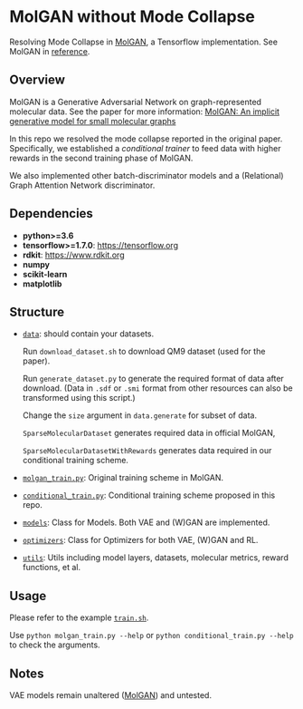 # MolGAN without Mode Collapse
Resolving Mode Collapse in [MolGAN](https://github.com/nicola-decao/MolGAN/tree/master), a Tensorflow implementation. 
See MolGAN in [reference](https://arxiv.org/abs/1805.11973).

## Overview

MolGAN is a Generative Adversarial Network on graph-represented molecular data. See the paper for more information: 
[MolGAN: An implicit generative model for small molecular graphs](https://arxiv.org/abs/1805.11973)

In this repo we resolved the mode collapse reported in the original paper.
Specifically, we established a *conditional trainer* to feed data with higher rewards in the second training phase of MolGAN.

We also implemented other batch-discriminator models and a (Relational) Graph Attention Network discriminator.

## Dependencies

* **python>=3.6**
* **tensorflow>=1.7.0**: https://tensorflow.org
* **rdkit**: https://www.rdkit.org
* **numpy**
* **scikit-learn**
* **matplotlib**

## Structure
* [`data`](https://github.com/ZiyaoLi/molgan-without-mode-collapse/tree/master/data): 
should contain your datasets. 
    
    Run `download_dataset.sh` to download QM9 dataset (used for the paper). 
    
    Run `generate_dataset.py` to generate the required format of data after download. 
    (Data in `.sdf` or `.smi` format from other resources can also be transformed using this script.)

    Change the `size` argument in `data.generate` for subset of data.

    `SparseMolecularDataset` generates required data in official MolGAN, 

    `SparseMolecularDatasetWithRewards` generates data required in our conditional training scheme.

* [`molgan_train.py`](https://github.com/ZiyaoLi/molgan-without-mode-collapse/tree/master/molgan_train.py): Original training scheme in MolGAN.
* [`conditional_train.py`](https://github.com/ZiyaoLi/molgan-without-mode-collapse/tree/master/conditional_train.py): Conditional training scheme proposed in this repo.
* [`models`](https://github.com/ZiyaoLi/molgan-without-mode-collapse/tree/master/models): Class for Models. Both VAE and (W)GAN are implemented.
* [`optimizers`](https://github.com/ZiyaoLi/molgan-without-mode-collapse/tree/master/optimizers): Class for Optimizers for both VAE, (W)GAN and RL.
* [`utils`](https://github.com/ZiyaoLi/molgan-without-mode-collapse/tree/master/utils): Utils including model layers, datasets, molecular metrics, reward functions, et al.

## Usage
Please refer to the example [`train.sh`](https://github.com/ZiyaoLi/molgan-without-mode-collapse/tree/master/train.sh).

Use `python molgan_train.py --help` or `python conditional_train.py --help` to check the arguments.

## Notes
VAE models remain unaltered ([MolGAN](https://github.com/nicola-decao/MolGAN/tree/master)) and untested.